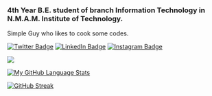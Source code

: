 ### 4th Year B.E. student of branch Information Technology in N.M.A.M. Institute of Technology.
Simple Guy who likes to cook some codes.


[![Twitter Badge](https://img.shields.io/badge/Twitter-Profile-informational?style=flat&logo=twitter&logoColor=white&color=1CA2F1)](https://twitter.com/seervi1432)
[![LinkedIn Badge](https://img.shields.io/badge/LinkedIn-Profile-informational?style=flat&logo=linkedin&logoColor=white&color=0D76A8)](https://www.linkedin.com/in/priyodit-choudhary-789787207)
[![Instagram Badge](https://img.shields.io/badge/Instagram-Profile-informational?style=flat&logo=instagram&logoColor=white&color=0D76A8)](https://www.instagram.com/mr.seervi/)

![](https://visitor-badge.laobi.icu/badge?page_id=Priyodit1234.Priyodit1234)

[![My GitHub Language Stats](https://github-readme-stats.vercel.app/api/top-langs/?username=Priyodit1234&langs_count=6&theme=tokyonight)]()


[![GitHub Streak](https://github-readme-streak-stats.herokuapp.com/?user=Priyodit1234&theme=tokyonight)]()


<!--![giphy](https://media.giphy.com/media/RbDKaczqWovIugyJmW/giphy.gif)
<!--
*aadarsh231099/aadarsh231099* is a ✨ special ✨ repository because its `README.md` (this file) appears on your GitHub profile.

Here are some ideas to get you started:

- 🔭 I’m currently working on ...
- 🌱 I’m currently learning ...
- 👯 I’m looking to collaborate on ...
- 🤔 I’m looking for help with ...
- 💬 Ask me about ...
- 📫 How to reach me: ...
- 😄 Pronouns: ...
- ⚡ Fun fact: ...
-->
